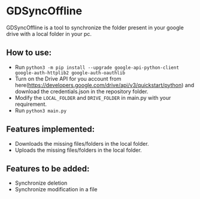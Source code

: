 # GDSyncOffline
GDSyncOffline is a tool to synchronize the folder present in your google drive with a local folder in your pc.

## How to use:
* Run `python3 -m pip install --upgrade google-api-python-client google-auth-httplib2 google-auth-oauthlib `
* Turn on the Drive API for you account from here(https://developers.google.com/drive/api/v3/quickstart/python) and download the credentials.json in the repository folder.
* Modify the `LOCAL_FOLDER` and `DRIVE_FOLDER` in main.py with your requirement.
* Run `python3 main.py`

## Features implemented:
* Downloads the missing files/folders in the local folder.
* Uploads the missing files/folders in the local folder.

## Features to be added:
* Synchronize deletion 
* Synchronize modification in a file 
